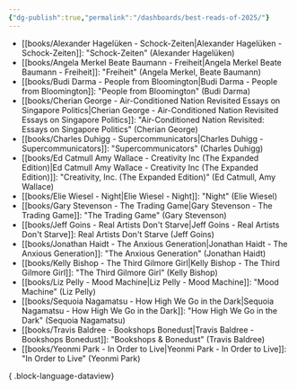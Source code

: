 ```yaml
---
{"dg-publish":true,"permalink":"/dashboards/best-reads-of-2025/"}
---
```



- [[books/Alexander Hagelüken - Schock-Zeiten\|Alexander Hagelüken - Schock-Zeiten]]: "Schock-Zeiten" (Alexander Hagelüken)
- [[books/Angela Merkel Beate Baumann - Freiheit\|Angela Merkel Beate Baumann - Freiheit]]: "Freiheit" (Angela Merkel, Beate Baumann)
- [[books/Budi Darma - People from Bloomington\|Budi Darma - People from Bloomington]]: "People from Bloomington" (Budi Darma)
- [[books/Cherian George - Air-Conditioned Nation Revisited Essays on Singapore Politics\|Cherian George - Air-Conditioned Nation Revisited Essays on Singapore Politics]]: "Air-Conditioned Nation Revisited: Essays on Singapore Politics" (Cherian George)
- [[books/Charles Duhigg - Supercommunicators\|Charles Duhigg - Supercommunicators]]: "Supercommunicators" (Charles Duhigg)
- [[books/Ed Catmull Amy Wallace - Creativity Inc (The Expanded Edition)\|Ed Catmull Amy Wallace - Creativity Inc (The Expanded Edition)]]: "Creativity, Inc. (The Expanded Edition)" (Ed Catmull, Amy Wallace)
- [[books/Elie Wiesel - Night\|Elie Wiesel - Night]]: "Night" (Elie Wiesel)
- [[books/Gary Stevenson - The Trading Game\|Gary Stevenson - The Trading Game]]: "The Trading Game" (Gary Stevenson)
- [[books/Jeff Goins - Real Artists Don't Starve\|Jeff Goins - Real Artists Don't Starve]]: Real Artists Don't Starve (Jeff Goins)
- [[books/Jonathan Haidt - The Anxious Generation\|Jonathan Haidt - The Anxious Generation]]: "The Anxious Generation" (Jonathan Haidt)
- [[books/Kelly Bishop - The Third Gilmore Girl\|Kelly Bishop - The Third Gilmore Girl]]: "The Third Gilmore Girl" (Kelly Bishop)
- [[books/Liz Pelly - Mood Machine\|Liz Pelly - Mood Machine]]: "Mood Machine" (Liz Pelly)
- [[books/Sequoia Nagamatsu - How High We Go in the Dark\|Sequoia Nagamatsu - How High We Go in the Dark]]: "How High We Go in the Dark" (Sequoia Nagamatsu)
- [[books/Travis Baldree - Bookshops Bonedust\|Travis Baldree - Bookshops Bonedust]]: "Bookshops & Bonedust" (Travis Baldree)
- [[books/Yeonmi Park - In Order to Live\|Yeonmi Park - In Order to Live]]: "In Order to Live" (Yeonmi Park)

{ .block-language-dataview}
